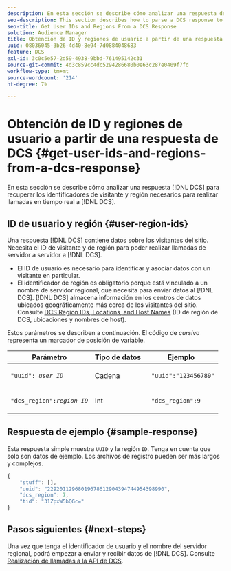 ```yaml
---
description: En esta sección se describe cómo analizar una respuesta de DCS para recuperar los ID de visitante y región necesarios para realizar llamadas en tiempo real al DCS.
seo-description: This section describes how to parse a DCS response to retrieve the visitor and region IDs required to make real-time calls to the DCS.
seo-title: Get User IDs and Regions From a DCS Response
solution: Audience Manager
title: Obtención de ID y regiones de usuario a partir de una respuesta de DCS
uuid: 08036045-3b26-4d40-8e94-7d0884048683
feature: DCS
exl-id: 3c0c5e57-2d59-4938-9bbd-761495142c31
source-git-commit: 4d3c859cc4dc5294286680b0e63c287e0409f7fd
workflow-type: tm+mt
source-wordcount: '214'
ht-degree: 7%

---
```


# Obtención de ID y regiones de usuario a partir de una respuesta de DCS {#get-user-ids-and-regions-from-a-dcs-response}

En esta sección se describe cómo analizar una respuesta [!DNL DCS] para recuperar los identificadores de visitante y región necesarios para realizar llamadas en tiempo real a [!DNL DCS].

## ID de usuario y región {#user-region-ids}

Una respuesta [!DNL DCS] contiene datos sobre los visitantes del sitio. Necesita el ID de visitante y de región para poder realizar llamadas de servidor a servidor a [!DNL DCS].

* El ID de usuario es necesario para identificar y asociar datos con un visitante en particular.
* El identificador de región es obligatorio porque está vinculado a un nombre de servidor regional, que necesita para enviar datos al [!DNL DCS]. [!DNL DCS] almacena información en los centros de datos ubicados geográficamente más cerca de los visitantes del sitio. Consulte [DCS Region IDs, Locations, and Host Names](../../../api/dcs-intro/dcs-api-reference/dcs-regions.md) (ID de región de DCS, ubicaciones y nombres de host).

Estos parámetros se describen a continuación. El código de *cursiva* representa un marcador de posición de variable.

<table id="table_822C02D5978348DCB7153001882D397C"> 
 <thead> 
  <tr> 
   <th colname="col1" class="entry"> Parámetro </th> 
   <th colname="col2" class="entry"> Tipo de datos </th> 
   <th colname="col3" class="entry"> Ejemplo </th> 
  </tr> 
 </thead>
 <tbody> 
  <tr> 
   <td colname="col1"> <p><code>"uuid": <i>user ID</i></code></span> </p> </td> 
   <td colname="col2"> <p>Cadena </p> </td> 
   <td colname="col3"> <p> <code> "uuid":"123456789"</code> </p> </td> 
  </tr> 
  <tr> 
   <td colname="col1"> <p><code>"dcs_region":<i>region ID</i></code> </p> </td> 
   <td colname="col2"> <p>Int </p> </td> 
   <td colname="col3"> <p> <code> "dcs_region":9</code> </p> </td> 
  </tr> 
 </tbody> 
</table>

## Respuesta de ejemplo {#sample-response}

Esta respuesta simple muestra `UUID` y la región `ID`. Tenga en cuenta que solo son datos de ejemplo. Los archivos de registro pueden ser más largos y complejos.

```js
{
    "stuff": [],
    "uuid": "22920112968019678612904394744954398990",
    "dcs_region": 7,
    "tid": "31ZpxW5bQGc="
}
```

## Pasos siguientes {#next-steps}

Una vez que tenga el identificador de usuario y el nombre del servidor regional, podrá empezar a enviar y recibir datos de [!DNL DCS]. Consulte [Realización de llamadas a la API de DCS](../../../api/dcs-intro/dcs-s2s/dcs-s2s-calls.md).
